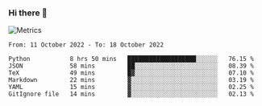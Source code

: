 ### Hi there 👋

![Metrics](https://github.com/radoapx/radoapx/blob/main/github-metrics.svg)

<!--START_SECTION:waka-->

```text
From: 11 October 2022 - To: 18 October 2022

Python           8 hrs 50 mins   ███████████████████░░░░░░   76.15 %
JSON             58 mins         ██░░░░░░░░░░░░░░░░░░░░░░░   08.39 %
TeX              49 mins         █▓░░░░░░░░░░░░░░░░░░░░░░░   07.10 %
Markdown         22 mins         ▓░░░░░░░░░░░░░░░░░░░░░░░░   03.19 %
YAML             15 mins         ▓░░░░░░░░░░░░░░░░░░░░░░░░   02.25 %
GitIgnore file   14 mins         ▓░░░░░░░░░░░░░░░░░░░░░░░░   02.13 %
```

<!--END_SECTION:waka-->

<!--
**radoapx/radoapx** is a ✨ _special_ ✨ repository because its `README.md` (this file) appears on your GitHub profile.

Here are some ideas to get you started:

- 🔭 I’m currently working on ...
- 🌱 I’m currently learning ...
- 👯 I’m looking to collaborate on ...
- 🤔 I’m looking for help with ...
- 💬 Ask me about ...
- 📫 How to reach me: ...
- 😄 Pronouns: ...
- ⚡ Fun fact: ...
-->
